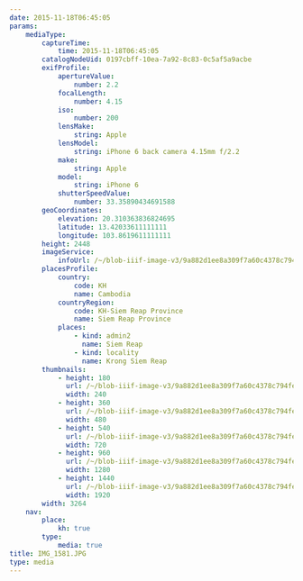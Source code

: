 ```yaml
---
date: 2015-11-18T06:45:05
params:
    mediaType:
        captureTime:
            time: 2015-11-18T06:45:05
        catalogNodeUid: 0197cbff-10ea-7a92-8c83-0c5af5a9acbe
        exifProfile:
            apertureValue:
                number: 2.2
            focalLength:
                number: 4.15
            iso:
                number: 200
            lensMake:
                string: Apple
            lensModel:
                string: iPhone 6 back camera 4.15mm f/2.2
            make:
                string: Apple
            model:
                string: iPhone 6
            shutterSpeedValue:
                number: 33.35890434691588
        geoCoordinates:
            elevation: 20.310363836824695
            latitude: 13.42033611111111
            longitude: 103.8619611111111
        height: 2448
        imageService:
            infoUrl: /~/blob-iiif-image-v3/9a882d1ee8a309f7a60c4378c794fec1c258bd818ab99329bc017d4c328ae591/info.json
        placesProfile:
            country:
                code: KH
                name: Cambodia
            countryRegion:
                code: KH-Siem Reap Province
                name: Siem Reap Province
            places:
                - kind: admin2
                  name: Siem Reap
                - kind: locality
                  name: Krong Siem Reap
        thumbnails:
            - height: 180
              url: /~/blob-iiif-image-v3/9a882d1ee8a309f7a60c4378c794fec1c258bd818ab99329bc017d4c328ae591/full/240%2C180/0/default.jpg
              width: 240
            - height: 360
              url: /~/blob-iiif-image-v3/9a882d1ee8a309f7a60c4378c794fec1c258bd818ab99329bc017d4c328ae591/full/480%2C360/0/default.jpg
              width: 480
            - height: 540
              url: /~/blob-iiif-image-v3/9a882d1ee8a309f7a60c4378c794fec1c258bd818ab99329bc017d4c328ae591/full/720%2C540/0/default.jpg
              width: 720
            - height: 960
              url: /~/blob-iiif-image-v3/9a882d1ee8a309f7a60c4378c794fec1c258bd818ab99329bc017d4c328ae591/full/1280%2C960/0/default.jpg
              width: 1280
            - height: 1440
              url: /~/blob-iiif-image-v3/9a882d1ee8a309f7a60c4378c794fec1c258bd818ab99329bc017d4c328ae591/full/1920%2C1440/0/default.jpg
              width: 1920
        width: 3264
    nav:
        place:
            kh: true
        type:
            media: true
title: IMG_1581.JPG
type: media
---
```

